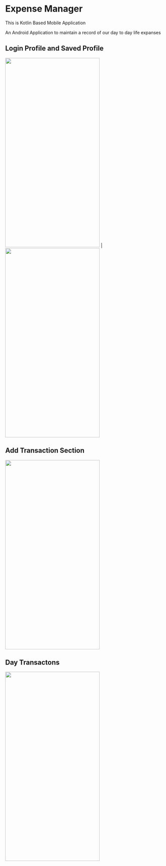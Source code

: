 # Expense Manager 

This is Kotlin Based Mobile Application 

An Android Application to maintain a record of our
day to day life expanses


## Login Profile and Saved Profile
<img src="https://github.com/shivamgoel008/ExapnseManager/blob/master/Images/Login.jpg" width="300" height="600"> | <img src="https://github.com/shivamgoel008/ExapnseManager/blob/master/Images/saved%20profile.jpg" width="300" height="600">


## Add Transaction Section
<img src="https://github.com/shivamgoel008/ExapnseManager/blob/master/Images/Add%20transaction.jpg" width="300" height="600">

## Day Transactons
<img src="https://github.com/shivamgoel008/ExapnseManager/blob/master/Images/Day%20Transactions.jpg" width="300" height="600">

